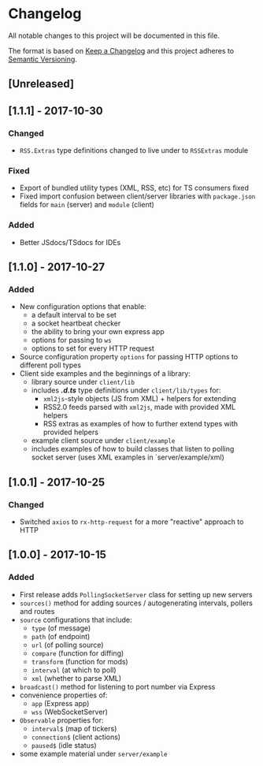 # Changelog
All notable changes to this project will be documented in this file.

The format is based on [Keep a Changelog](http://keepachangelog.com/en/1.0.0/)
and this project adheres to [Semantic Versioning](http://semver.org/spec/v2.0.0.html).

## [Unreleased]

## [1.1.1] - 2017-10-30
### Changed
- `RSS.Extras` type definitions changed to live under to `RSSExtras` module

### Fixed
- Export of bundled utility types (XML, RSS, etc) for TS consumers fixed
- Fixed import confusion between client/server libraries with `package.json` fields for `main` (server) and `module` (client)

### Added
- Better JSdocs/TSdocs for IDEs

## [1.1.0] - 2017-10-27
### Added
- New configuration options that enable:
  - a default interval to be set
  - a socket heartbeat checker
  - the ability to bring your own express app
  - options for passing to `ws`
  - options to set for every HTTP request
- Source configuration property `options` for passing HTTP options to different poll types
- Client side examples and the beginnings of a library:
  - library source under `client/lib`
  - includes _**.d.ts**_ type definitions under `client/lib/types` for:
    - `xml2js`-style objects (JS from XML) + helpers for extending
    - RSS2.0 feeds parsed with `xml2js`, made with provided XML helpers
    - RSS extras as examples of how to further extend types with provided helpers
  - example client source under `client/example`
  - includes examples of how to build classes that listen to polling socket server (uses XML examples in `server/example/xml)

## [1.0.1] - 2017-10-25
### Changed
- Switched `axios` to `rx-http-request` for a more "reactive" approach to HTTP

## [1.0.0] - 2017-10-15
### Added
- First release adds `PollingSocketServer` class for setting up new servers
- `sources()` method for adding sources / autogenerating intervals, pollers and routes
- `source` configurations that include:
  - `type` (of message)
  - `path` (of endpoint)
  - `url` (of polling source)
  - `compare` (function for diffing)
  - `transform` (function for mods)
  - `interval` (at which to poll)
  - `xml` (whether to parse XML)
- `broadcast()` method for listening to port number via Express
- convenience properties of:
  - `app` (Express app)
  - `wss` (WebSocketServer)
- `Observable` properties for:
  - `interval$` (map of tickers)
  - `connection$` (client actions)
  - `paused$` (idle status)
- some example material under `server/example`
